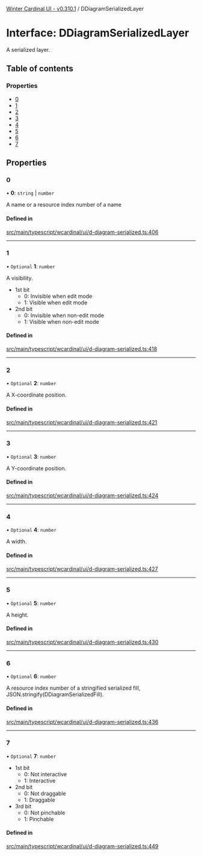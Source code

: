 [Winter Cardinal UI - v0.310.1](../index.md) / DDiagramSerializedLayer

# Interface: DDiagramSerializedLayer

A serialized layer.

## Table of contents

### Properties

- [0](DDiagramSerializedLayer.md#0)
- [1](DDiagramSerializedLayer.md#1)
- [2](DDiagramSerializedLayer.md#2)
- [3](DDiagramSerializedLayer.md#3)
- [4](DDiagramSerializedLayer.md#4)
- [5](DDiagramSerializedLayer.md#5)
- [6](DDiagramSerializedLayer.md#6)
- [7](DDiagramSerializedLayer.md#7)

## Properties

### 0

• **0**: `string` \| `number`

A name or a resource index number of a name

#### Defined in

[src/main/typescript/wcardinal/ui/d-diagram-serialized.ts:406](https://github.com/winter-cardinal/winter-cardinal-ui/blob/v0.310.1/src/main/typescript/wcardinal/ui/d-diagram-serialized.ts#L406)

___

### 1

• `Optional` **1**: `number`

A visibility.

* 1st bit
    * 0: Invisible when edit mode
    * 1: Visible when edit mode
* 2nd bit
    * 0: Invisible when non-edit mode
    * 1: Visible when non-edit mode

#### Defined in

[src/main/typescript/wcardinal/ui/d-diagram-serialized.ts:418](https://github.com/winter-cardinal/winter-cardinal-ui/blob/v0.310.1/src/main/typescript/wcardinal/ui/d-diagram-serialized.ts#L418)

___

### 2

• `Optional` **2**: `number`

A X-coordinate position.

#### Defined in

[src/main/typescript/wcardinal/ui/d-diagram-serialized.ts:421](https://github.com/winter-cardinal/winter-cardinal-ui/blob/v0.310.1/src/main/typescript/wcardinal/ui/d-diagram-serialized.ts#L421)

___

### 3

• `Optional` **3**: `number`

A Y-coordinate position.

#### Defined in

[src/main/typescript/wcardinal/ui/d-diagram-serialized.ts:424](https://github.com/winter-cardinal/winter-cardinal-ui/blob/v0.310.1/src/main/typescript/wcardinal/ui/d-diagram-serialized.ts#L424)

___

### 4

• `Optional` **4**: `number`

A width.

#### Defined in

[src/main/typescript/wcardinal/ui/d-diagram-serialized.ts:427](https://github.com/winter-cardinal/winter-cardinal-ui/blob/v0.310.1/src/main/typescript/wcardinal/ui/d-diagram-serialized.ts#L427)

___

### 5

• `Optional` **5**: `number`

A height.

#### Defined in

[src/main/typescript/wcardinal/ui/d-diagram-serialized.ts:430](https://github.com/winter-cardinal/winter-cardinal-ui/blob/v0.310.1/src/main/typescript/wcardinal/ui/d-diagram-serialized.ts#L430)

___

### 6

• `Optional` **6**: `number`

A resource index number of a stringified serialized fill,
JSON.stringify(DDiagramSerializedFill).

#### Defined in

[src/main/typescript/wcardinal/ui/d-diagram-serialized.ts:436](https://github.com/winter-cardinal/winter-cardinal-ui/blob/v0.310.1/src/main/typescript/wcardinal/ui/d-diagram-serialized.ts#L436)

___

### 7

• `Optional` **7**: `number`

* 1st bit
    * 0: Not interactive
    * 1: Interactive
* 2nd bit
    * 0: Not draggable
    * 1: Draggable
* 3rd bit
    * 0: Not pinchable
    * 1: Pinchable

#### Defined in

[src/main/typescript/wcardinal/ui/d-diagram-serialized.ts:449](https://github.com/winter-cardinal/winter-cardinal-ui/blob/v0.310.1/src/main/typescript/wcardinal/ui/d-diagram-serialized.ts#L449)

